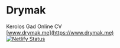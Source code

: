 # Drymak
Kerolos Gad Online CV  
[www.drymak.me](https://www.drymak.me)  
[![Netlify Status](https://api.netlify.com/api/v1/badges/15021acc-d02b-4672-b932-7e3f231268e9/deploy-status)](https://app.netlify.com/sites/drymak-cv/deploys)  
